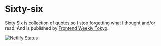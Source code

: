 # Sixty-six

Sixty Six is collection of quotes so I stop forgetting what I thought and/or read.
And is published by [Frontend Weekly Tokyo](https://frontendweekly.tokyo/).

[![Netlify Status](https://api.netlify.com/api/v1/badges/e83d4bb2-b676-4d6f-8764-8747514a5e09/deploy-status)](https://app.netlify.com/sites/sixtysix/deploys)
